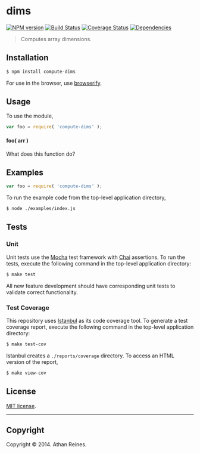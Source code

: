 dims
===
[![NPM version][npm-image]][npm-url] [![Build Status][travis-image]][travis-url] [![Coverage Status][coveralls-image]][coveralls-url] [![Dependencies][dependencies-image]][dependencies-url]

> Computes array dimensions.


## Installation

``` bash
$ npm install compute-dims
```

For use in the browser, use [browserify](https://github.com/substack/node-browserify).


## Usage

To use the module,

``` javascript
var foo = require( 'compute-dims' );
```

#### foo( arr )

What does this function do?


## Examples

``` javascript
var foo = require( 'compute-dims' );
```

To run the example code from the top-level application directory,

``` bash
$ node ./examples/index.js
```


## Tests

### Unit

Unit tests use the [Mocha](http://visionmedia.github.io/mocha) test framework with [Chai](http://chaijs.com) assertions. To run the tests, execute the following command in the top-level application directory:

``` bash
$ make test
```

All new feature development should have corresponding unit tests to validate correct functionality.


### Test Coverage

This repository uses [Istanbul](https://github.com/gotwarlost/istanbul) as its code coverage tool. To generate a test coverage report, execute the following command in the top-level application directory:

``` bash
$ make test-cov
```

Istanbul creates a `./reports/coverage` directory. To access an HTML version of the report,

``` bash
$ make view-cov
```


## License

[MIT license](http://opensource.org/licenses/MIT). 


---
## Copyright

Copyright &copy; 2014. Athan Reines.


[npm-image]: http://img.shields.io/npm/v/compute-dims.svg
[npm-url]: https://npmjs.org/package/compute-dims

[travis-image]: http://img.shields.io/travis/compute-io/dims/master.svg
[travis-url]: https://travis-ci.org/compute-io/dims

[coveralls-image]: https://img.shields.io/coveralls/compute-io/dims/master.svg
[coveralls-url]: https://coveralls.io/r/compute-io/dims?branch=master

[dependencies-image]: http://img.shields.io/david/compute-io/dims.svg
[dependencies-url]: https://david-dm.org/compute-io/dims

[dev-dependencies-image]: http://img.shields.io/david/dev/compute-io/dims.svg
[dev-dependencies-url]: https://david-dm.org/dev/compute-io/dims

[github-issues-image]: http://img.shields.io/github/issues/compute-io/dims.svg
[github-issues-url]: https://github.com/compute-io/dims/issues
